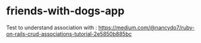 # friends-with-dogs-app
Test to understand association with : https://medium.com/@nancydo7/ruby-on-rails-crud-associations-tutorial-2e5850b885bc
